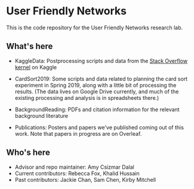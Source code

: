 # User Friendly Networks

This is the code repository for the User Friendly Networks research lab.

## What's here
- KaggleData: Postprocessing scripts and data from the [Stack Overflow kernel](https://www.kaggle.com/drcsiz/stackoverflow-terminology-analysis) on Kaggle

- CardSort2019: Some scripts and data related to planning the card sort experiment in Spring 2019, along with a little bit of processing the results. (The data lives on Google Drive currently, and much of the existing processing and analysis is in spreadsheets there.)  

- BackgroundReading: PDFs and citation information for the relevant background literature

- Publications: Posters and papers we've published coming out of this work. Note that papers in progress are on Overleaf.

## Who's here
- Advisor and repo maintainer: Amy Csizmar Dalal
- Current contributors: Rebecca Fox, Khalid Hussain
- Past contributors: Jackie Chan, Sam Chen, Kirby Mitchell